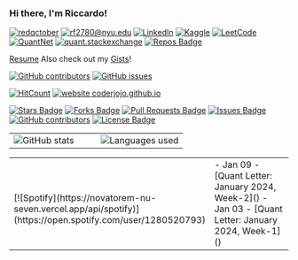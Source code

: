 ### Hi there, I'm Riccardo!

[![redqctober](https://img.shields.io/static/v1?label=redqctober&message=%20&color=black&logo=&style=flat)](https://redqctober.com)
[![rf2780@nyu.edu](https://img.shields.io/static/v1?label=rf2780@nyu.edu&message=%20&color=red&style=flat)](mailto:rf2780@nyu.edu)
[![LinkedIn](https://img.shields.io/static/v1?label=LinkedIn&message=%20&color=0e76a8&logo=linkedin&style=flat)](https://www.linkedin.com/in/riccardo-ferrarese/)
[![Kaggle](https://img.shields.io/static/v1?label=Kaggle&message=%20&color=blue&logo=kaggle&style=flat)](https://www.kaggle.com/riccardof01)
[![LeetCode](https://img.shields.io/static/v1?label=LeetCode&message=%20&color=orange&logo=leetcode&style=flat)](https://leetcode.com/u/rf2780/)
[![QuantNet](https://img.shields.io/static/v1?label=QuantNet&message=%20&color=blue&style=flat)](https://quantnet.com/members/riccardo_f.50877/)
[![quant.stackexchange](https://img.shields.io/static/v1?label=quant.stackexchange&message=%20&color=yellow&style=flat)](https://quant.stackexchange.com/users/76194/redqctober)
[![Repos Badge](https://badges.pufler.dev/repos/Rccd0)](https://badges.pufler.dev)

<!--
Here is a list of my ongoing [research work and projects](...).

Researching and building the next-generation of computing and technology in finance and AI. My passion is working with data to build systems, solve complex challenges, and to better understand how the world operates and changes through emerging technologies including AI, machine learning/data science, blockchain/DeFi, and quantum computing. The three most important skills to me are:

- Resilience
- Collaboration
- Creativity
-->

[Resume](...)
Also check out my [Gists](https://gist.github.com/Rccd0)! 

[![GitHub contributors](https://img.shields.io/github/contributors/coderjojo/creative-profile-readme)](https://github.com/coderjojo/creative-profile-readme/graphs/contributors)
[![GitHub issues](https://img.shields.io/github/issues/coderjojo/creative-profile-readme)](https://github.com/coderjojo/creative-profile-readme/issues)

[![HitCount](https://views.whatilearened.today/views/github/coderjojo/creative-profile-readme.svg)](https://github.com/coderjojo/creative-profile-readme)
[![website coderjojo.github.io](https://img.shields.io/website-up-down-green-red/http/coderjojo.github.io/creative-profile-readme.svg)](https://coderjojo.github.io/creative-profile-readme/)


<a href="https://github.com/abhisheknaiidu/awesome-github-profile-readme/stargazers"><img src="https://img.shields.io/github/stars/abhisheknaiidu/awesome-github-profile-readme" alt="Stars Badge"/></a>
<a href="https://github.com/abhisheknaiidu/awesome-github-profile-readme/network/members"><img src="https://img.shields.io/github/forks/abhisheknaiidu/awesome-github-profile-readme" alt="Forks Badge"/></a>
<a href="https://github.com/abhisheknaiidu/awesome-github-profile-readme/pulls"><img src="https://img.shields.io/github/issues-pr/abhisheknaiidu/awesome-github-profile-readme" alt="Pull Requests Badge"/></a>
<a href="https://github.com/abhisheknaiidu/awesome-github-profile-readme/issues"><img src="https://img.shields.io/github/issues/abhisheknaiidu/awesome-github-profile-readme" alt="Issues Badge"/></a>
<a href="https://github.com/abhisheknaiidu/awesome-github-profile-readme/graphs/contributors"><img alt="GitHub contributors" src="https://img.shields.io/github/contributors/abhisheknaiidu/awesome-github-profile-readme?color=2b9348"></a>
<a href="https://github.com/abhisheknaiidu/awesome-github-profile-readme/blob/master/LICENSE"><img src="https://img.shields.io/github/license/abhisheknaiidu/awesome-github-profile-readme?color=2b9348" alt="License Badge"/></a>

<table width="100%">
<tr>
<td width="50%">
  <img src="https://github-readme-stats.vercel.app/api?username=Rccd0&count_private=true&show_icones=true&theme=default" alt="GitHub stats"  
</td>
<td width="50%">  
  <img src="https://github-readme-stats.vercel.app/api/top-langs/?username=Rccd0" alt="Languages used" 
</td>
</table>
<table width="100%"> 
<tr>
<td width="50%">
&nbsp; <br> [![Spotify](https://novatorem-nu-seven.vercel.app/api/spotify)](https://open.spotify.com/user/1280520793)
</td>
<td width="50%">  
- Jan 09 - [Quant Letter: January 2024, Week-2]()
- Jan 03 - [Quant Letter: January 2024, Week-1]()
</td>
</table>
